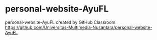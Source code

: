 # personal-website-AyuFL
personal-website-AyuFL created by GitHub Classroom
https://github.com/Universitas-Multimedia-Nusantara/personal-website-AyuFL
